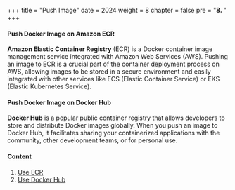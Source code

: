 +++
title = "Push Image"
date = 2024
weight = 8
chapter = false
pre = "<b>8. </b>"
+++

#### Push Docker Image on Amazon ECR

**Amazon Elastic Container Registry** (ECR) is a Docker container image management service integrated with Amazon Web Services (AWS). Pushing an image to ECR is a crucial part of the container deployment process on AWS, allowing images to be stored in a secure environment and easily integrated with other services like ECS (Elastic Container Service) or EKS (Elastic Kubernetes Service).

#### Push Docker Image on Docker Hub

**Docker Hub** is a popular public container registry that allows developers to store and distribute Docker images globally. When you push an image to Docker Hub, it facilitates sharing your containerized applications with the community, other development teams, or for personal use.

#### Content

1. [Use ECR](1-use-ecr)
2. [Use Docker Hub](2-use-docker-hub)